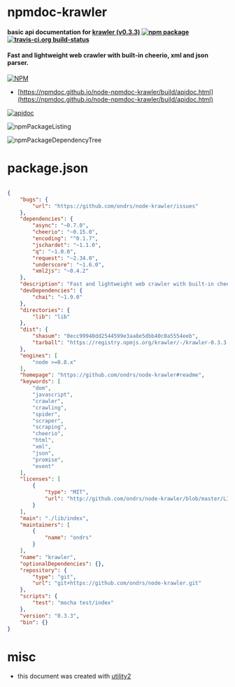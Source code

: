 # npmdoc-krawler

#### basic api documentation for  [krawler (v0.3.3)](https://github.com/ondrs/node-krawler#readme)  [![npm package](https://img.shields.io/npm/v/npmdoc-krawler.svg?style=flat-square)](https://www.npmjs.org/package/npmdoc-krawler) [![travis-ci.org build-status](https://api.travis-ci.org/npmdoc/node-npmdoc-krawler.svg)](https://travis-ci.org/npmdoc/node-npmdoc-krawler)

#### Fast and lightweight web crawler with built-in cheerio, xml and json parser.

[![NPM](https://nodei.co/npm/krawler.png?downloads=true&downloadRank=true&stars=true)](https://www.npmjs.com/package/krawler)

- [https://npmdoc.github.io/node-npmdoc-krawler/build/apidoc.html](https://npmdoc.github.io/node-npmdoc-krawler/build/apidoc.html)

[![apidoc](https://npmdoc.github.io/node-npmdoc-krawler/build/screenCapture.buildCi.browser.%252Ftmp%252Fbuild%252Fapidoc.html.png)](https://npmdoc.github.io/node-npmdoc-krawler/build/apidoc.html)

![npmPackageListing](https://npmdoc.github.io/node-npmdoc-krawler/build/screenCapture.npmPackageListing.svg)

![npmPackageDependencyTree](https://npmdoc.github.io/node-npmdoc-krawler/build/screenCapture.npmPackageDependencyTree.svg)



# package.json

```json

{
    "bugs": {
        "url": "https://github.com/ondrs/node-krawler/issues"
    },
    "dependencies": {
        "async": "~0.7.0",
        "cheerio": "~0.15.0",
        "encoding": "^0.1.7",
        "jschardet": "~1.1.0",
        "q": "~1.0.0",
        "request": "~2.34.0",
        "underscore": "~1.6.0",
        "xml2js": "~0.4.2"
    },
    "description": "Fast and lightweight web crawler with built-in cheerio, xml and json parser.",
    "devDependencies": {
        "chai": "~1.9.0"
    },
    "directories": {
        "lib": "lib"
    },
    "dist": {
        "shasum": "0ecc99940dd2544599e3aa8e5dbb40c0a5554eeb",
        "tarball": "https://registry.npmjs.org/krawler/-/krawler-0.3.3.tgz"
    },
    "engines": [
        "node >=0.8.x"
    ],
    "homepage": "https://github.com/ondrs/node-krawler#readme",
    "keywords": [
        "dom",
        "javascript",
        "crawler",
        "crawling",
        "spider",
        "scraper",
        "scraping",
        "cheerio",
        "html",
        "xml",
        "json",
        "promise",
        "event"
    ],
    "licenses": [
        {
            "type": "MIT",
            "url": "http://github.com/ondrs/node-krawler/blob/master/LICENSE.md"
        }
    ],
    "main": "./lib/index",
    "maintainers": [
        {
            "name": "ondrs"
        }
    ],
    "name": "krawler",
    "optionalDependencies": {},
    "repository": {
        "type": "git",
        "url": "git+https://github.com/ondrs/node-krawler.git"
    },
    "scripts": {
        "test": "mocha test/index"
    },
    "version": "0.3.3",
    "bin": {}
}
```



# misc
- this document was created with [utility2](https://github.com/kaizhu256/node-utility2)
